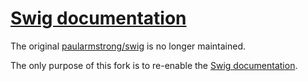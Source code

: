 # [Swig documentation](https://voorhoede.github.io/swig/)

The original [paularmstrong/swig](https://github.com/paularmstrong/swig/) is no longer maintained.

The only purpose of this fork is to re-enable the [Swig documentation](https://voorhoede.github.io/swig/).
